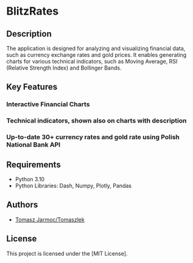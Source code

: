 # BlitzRates

## Description 
The application is designed for analyzing and visualizing financial data, such as currency exchange rates and gold prices. It enables generating charts for various technical indicators, such as Moving Average, RSI (Relative Strength Index) and Bollinger Bands.

## Key Features

### Interactive Financial Charts
### Technical indicators, shown also on charts with description
### Up-to-date 30+ currency rates and gold rate using Polish National Bank API 

## Requirements

- Python 3.10
- Python Libraries: Dash, Numpy, Plotly, Pandas

## Authors

- [Tomasz Jarmoc/Tomaszlek](https://github.com/Tomaszlek)

## License

This project is licensed under the [MIT License].
